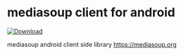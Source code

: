 mediasoup client for android
=================

[ ![Download](https://api.bintray.com/packages/zncmn/maven/libmediasoup-android/images/download.svg) ](https://bintray.com/zncmn/maven/libmediasoup-android/_latestVersion)

mediasoup android client side library https://mediasoup.org
